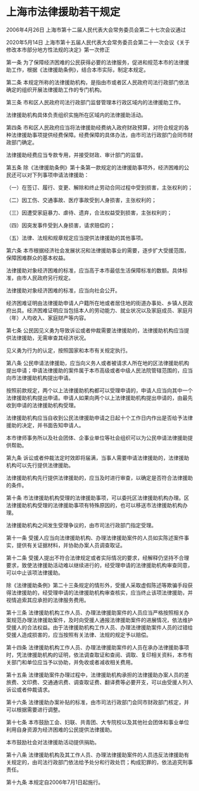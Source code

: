 # 上海市法律援助若干规定

2006年4月26日 上海市第十二届人民代表大会常务委员会第二十七次会议通过

2020年5月14日 上海市第十五届人民代表大会常务委员会第二十一次会议《关于修改本市部分地方性法规的决定》第一次修正

<!-- INFO END -->

第一条 为了保障经济困难的公民获得必要的法律服务，促进和规范本市的法律援助工作，根据《法律援助条例》，结合本市实际，制定本规定。

第二条 本规定所称的法律援助机构，是指由市或者区人民政府司法行政部门依法确定的组织开展法律援助工作的专门机构。

第三条 市和区人民政府司法行政部门监督管理本行政区域内的法律援助工作。

法律援助机构具体负责组织实施所在区域内的法律援助活动。

第四条 市和区人民政府应当将法律援助经费纳入政府财政预算，对符合规定的各种法律援助事项提供经费保障。经费保障的具体办法，由市司法行政部门会同市财政部门确定。

法律援助经费应当专款专用，并接受财政、审计部门的监督。

第五条 除《法律援助条例》第十条第一款规定的法律援助事项外，经济困难的公民还可以对下列事项申请法律援助：

（一）在签订、履行、变更、解除和终止劳动合同过程中受到损害，主张权利的；

（二）因工伤、交通事故、医疗事故受到人身损害，主张权利的；

（三）因遭受家庭暴力、虐待、遗弃，合法权益受到损害，主张权利的；

（四）因突发事件受到人身损害，请求赔偿的；

（五）法律、法规和规章规定应当提供法律援助的其他事项。

第六条 本市根据经济社会发展状况和法律援助事业的需要，逐步扩大受援范围，保障困难群众的基本权益。

法律援助对象经济困难的标准，应当高于本市最低生活保障标准的数额。具体标准，由市人民政府另行规定。

法律援助对象经济困难的标准，应当向社会公开。

经济困难证明由法律援助申请人户籍所在地或者居住地的街道办事处、乡镇人民政府出具。经济困难证明应当包括本人的劳动能力、就业状况以及家庭成员、家庭月（年）人均收入、家庭财产等内容。

第七条 公民因见义勇为导致诉讼或者仲裁需要法律援助的，法律援助机构应当提供法律援助，无需审查其经济状况。

见义勇为行为的认定，按照国家和本市有关规定执行。

第八条 公民申请法律援助，应当向义务人或者被请求人所在地的区法律援助机构提出申请；申请法律援助的案件属于本市高级或者中级人民法院管辖范围的，应当向市法律援助机构提出申请。

按照前款规定，两个以上法律援助机构都可以受理申请的，申请人应当向其中一个法律援助机构提出申请。申请人如果向两个以上法律援助机构提出申请的，由最先收到申请的法律援助机构受理。

法律援助机构应当自收到公民法律援助申请之日起十个工作日内作出是否给予法律援助的决定，并书面告知申请人。

本市律师事务所以及社会团体、企事业单位等社会组织可以为公民申请法律援助提供帮助。

第九条 诉讼或者仲裁法定时效即将届满，当事人需要申请法律援助的，法律援助机构可以先行提供法律援助。

法律援助机构先行提供法律援助的，应当及时进行审查，以确定是否符合法律援助的条件。

第十条 市法律援助机构受理的法律援助事项，可以委托区法律援助机构办理。区法律援助机构受理的法律援助事项有特殊原因的，也可以移送市法律援助机构办理。

法律援助机构之间发生受理争议的，由市司法行政部门指定受理。

第十一条 受援人应当向法律援助机构、办理法律援助案件的人员如实陈述案件事实，提供有关证据材料，并协助办案人员调查取证。

第十二条 受援人提出不符合法律规定或者实际情况的要求，经解释仍坚持不合理要求，致使法律援助活动难以继续进行的，经受理申请的法律援助机构审查同意，可以中止该项法律援助。

除《法律援助条例》第二十三条规定的情形外，受援人采取虚假陈述等欺骗手段获得法律援助的，经受理申请的法律援助机构审查核实，应当终止该项法律援助，并视情追索其应承担的法律服务费用。

第十三条 法律援助机构工作人员、办理法律援助案件的人员应当严格按照相关办案规范办理法律援助案件，及时向受援人通报法律援助案件的进展情况，依法维护受援人的合法权益。由于法律援助机构工作人员、办理法律援助案件人员的过错给受援人造成损害的，应当按照有关法律、法规的规定予以赔偿。

第十四条 法律援助机构工作人员、办理法律援助案件的人员在承办法律援助事项时，凭法律援助机构的证明，依法调查取证和查阅、调取、复印相关资料，本市有关部门和单位应当予以协助，并免收或者减收相关费用。

第十五条 法律援助案件办理过程中，法律援助机构承担的法律援助办案人员的差旅费、文印费、交通通讯费、调查取证费、翻译费等必要开支，可以由受援人列入诉讼或者仲裁请求。

第十六条 法律援助办案补贴的标准，由市司法行政部门会同市财政部门核定，并可以根据需要进行调整。

第十七条 本市鼓励工会、妇联、共青团、大专院校以及其他社会团体和事业单位利用自身资源为经济困难的公民提供法律援助。

本市鼓励社会对法律援助活动提供捐助。

第十八条 法律援助机构及其工作人员、办理法律援助案件的人员违反法律援助有关规定的，由司法行政部门依法给予处分和行政处罚；构成犯罪的，依法追究刑事责任。

第十九条 本规定自2006年7月1日起施行。
